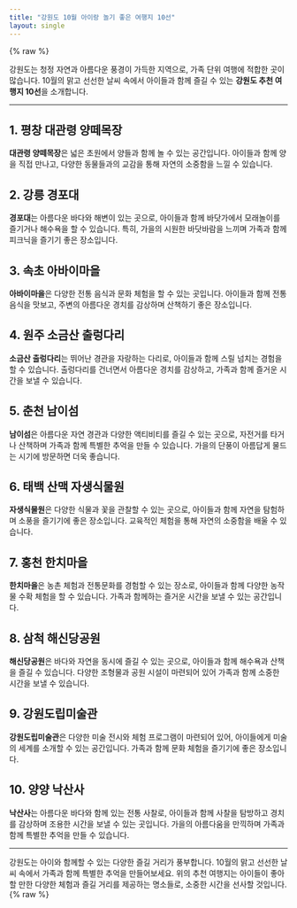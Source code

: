 ```yaml
---
title: "강원도 10월 아이랑 놀기 좋은 여행지 10선"
layout: single
---
```


{% raw %}

강원도는 청정 자연과 아름다운 풍경이 가득한 지역으로, 가족 단위 여행에 적합한 곳이 많습니다. 10월의 맑고 선선한 날씨 속에서 아이들과 함께 즐길 수 있는 **강원도 추천 여행지 10선**을 소개합니다.

---

## 1. 평창 대관령 양떼목장
**대관령 양떼목장**은 넓은 초원에서 양들과 함께 놀 수 있는 공간입니다. 아이들과 함께 양을 직접 만나고, 다양한 동물들과의 교감을 통해 자연의 소중함을 느낄 수 있습니다.

## 2. 강릉 경포대
**경포대**는 아름다운 바다와 해변이 있는 곳으로, 아이들과 함께 바닷가에서 모래놀이를 즐기거나 해수욕을 할 수 있습니다. 특히, 가을의 시원한 바닷바람을 느끼며 가족과 함께 피크닉을 즐기기 좋은 장소입니다.

## 3. 속초 아바이마을
**아바이마을**은 다양한 전통 음식과 문화 체험을 할 수 있는 곳입니다. 아이들과 함께 전통 음식을 맛보고, 주변의 아름다운 경치를 감상하며 산책하기 좋은 장소입니다.

## 4. 원주 소금산 출렁다리
**소금산 출렁다리**는 뛰어난 경관을 자랑하는 다리로, 아이들과 함께 스릴 넘치는 경험을 할 수 있습니다. 출렁다리를 건너면서 아름다운 경치를 감상하고, 가족과 함께 즐거운 시간을 보낼 수 있습니다.

## 5. 춘천 남이섬
**남이섬**은 아름다운 자연 경관과 다양한 액티비티를 즐길 수 있는 곳으로, 자전거를 타거나 산책하며 가족과 함께 특별한 추억을 만들 수 있습니다. 가을의 단풍이 아름답게 물드는 시기에 방문하면 더욱 좋습니다.

## 6. 태백 산맥 자생식물원
**자생식물원**은 다양한 식물과 꽃을 관찰할 수 있는 곳으로, 아이들과 함께 자연을 탐험하며 소풍을 즐기기에 좋은 장소입니다. 교육적인 체험을 통해 자연의 소중함을 배울 수 있습니다.

## 7. 홍천 한치마을
**한치마을**은 농촌 체험과 전통문화를 경험할 수 있는 장소로, 아이들과 함께 다양한 농작물 수확 체험을 할 수 있습니다. 가족과 함께하는 즐거운 시간을 보낼 수 있는 공간입니다.

## 8. 삼척 해신당공원
**해신당공원**은 바다와 자연을 동시에 즐길 수 있는 곳으로, 아이들과 함께 해수욕과 산책을 즐길 수 있습니다. 다양한 조형물과 공원 시설이 마련되어 있어 가족과 함께 소중한 시간을 보낼 수 있습니다.

## 9. 강원도립미술관
**강원도립미술관**은 다양한 미술 전시와 체험 프로그램이 마련되어 있어, 아이들에게 미술의 세계를 소개할 수 있는 공간입니다. 가족과 함께 문화 체험을 즐기기에 좋은 장소입니다.

## 10. 양양 낙산사
**낙산사**는 아름다운 바다와 함께 있는 전통 사찰로, 아이들과 함께 사찰을 탐방하고 경치를 감상하며 조용한 시간을 보낼 수 있는 곳입니다. 가을의 아름다움을 만끽하며 가족과 함께 특별한 추억을 만들 수 있습니다.

---

강원도는 아이와 함께할 수 있는 다양한 즐길 거리가 풍부합니다. 10월의 맑고 선선한 날씨 속에서 가족과 함께 특별한 추억을 만들어보세요. 위의 추천 여행지는 아이들이 좋아할 만한 다양한 체험과 즐길 거리를 제공하는 명소들로, 소중한 시간을 선사할 것입니다.
{% raw %}